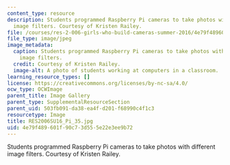 ```yaml
---
content_type: resource
description: Students programmed Raspberry Pi cameras to take photos with different
  image filters. Courtesy of Kristen Railey.
file: /courses/res-2-006-girls-who-build-cameras-summer-2016/4e79f489601f90c73d555e22e3ee9b72_RES2006SU16_Pi_35.jpg
file_type: image/jpeg
image_metadata:
  caption: Students programmed Raspberry Pi cameras to take photos with different
    image filters.
  credit: Courtesy of Kristen Railey.
  image-alt: A photo of students working at computers in a classroom.
learning_resource_types: []
license: https://creativecommons.org/licenses/by-nc-sa/4.0/
ocw_type: OCWImage
parent_title: Image Gallery
parent_type: SupplementalResourceSection
parent_uid: 503fb091-da38-ea4f-d201-f68990c4f1c3
resourcetype: Image
title: RES2006SU16_Pi_35.jpg
uid: 4e79f489-601f-90c7-3d55-5e22e3ee9b72
---
```

Students programmed Raspberry Pi cameras to take photos with different image filters. Courtesy of Kristen Railey.